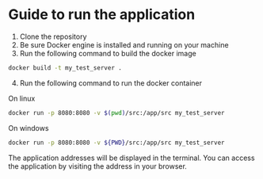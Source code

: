 # Guide to run the application
1. Clone the repository
2. Be sure Docker engine is installed and running on your machine
3. Run the following command to build the docker image
```bash
docker build -t my_test_server .
```
4. Run the following command to run the docker container

On linux
```bash
docker run -p 8080:8080 -v $(pwd)/src:/app/src my_test_server
```
On windows
```bash
docker run -p 8080:8080 -v ${PWD}/src:/app/src my_test_server
```

The application addresses will be displayed in the terminal. You can access the application by visiting the address in your browser.

